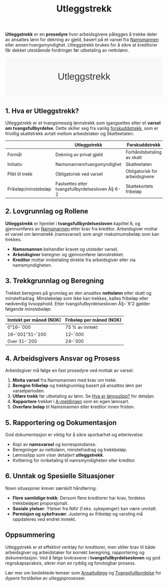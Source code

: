 ﻿---
title: "Utleggstrekk"
meta_title: "Utleggstrekk"
meta_description: '**Utleggstrekk** er en **prosedyre** hvor arbeidsgivere pålegges å trekke deler av ansattes lønn for dekning av gjeld, basert på et varsel fra [Namsmannen](...'
slug: utleggstrekk
type: blog
layout: pages/single
---

**Utleggstrekk** er en **prosedyre** hvor arbeidsgivere pålegges å trekke deler av ansattes lønn for dekning av gjeld, basert på et varsel fra [Namsmannen](/blogs/regnskap/namsmannen "Namsmannen") eller annen tvangsmyndighet. Utleggstrekk brukes for å sikre at kreditorer får dekket utestående fordringer før utbetaling av nettolønn.

![Utleggstrekk Oversikt](utleggstrekk-image.svg)

## 1. Hva er Utleggstrekk?

Utleggstrekk er et tvangsmessig lønnstrekk som igangsettes etter et **varsel om tvangsfullbyrdelse**. Dette skiller seg fra vanlig [forskuddstrekk](/blogs/regnskap/hva-er-forskuddstrekk "Hva er Forskuddstrekk? Komplett Guide til Skattetrekk i Lønn"), som er frivillig skattetrekk avtalt mellom arbeidstaker og Skatteetaten.

|                      | Utleggstrekk                                        | Forskuddstrekk                                 |
|----------------------|-----------------------------------------------------|------------------------------------------------|
| Formål               | Dekning av privat gjeld                              | Forhåndsbetaling av skatt                      |
| Initiativ            | Namsmannen/tvangsmyndighet                          | Skatteetaten                                   |
| Plikt til trekk      | Obligatorisk ved varsel                              | Obligatorisk for arbeidsgivere                 |
| Fribeløp/minstebeløp | Fastsettes etter tvangsfullbyrdelsesloven Â§ 6-2     | Skattekortets fribeløp                         |


## 2. Lovgrunnlag og Rollene

**Utleggstrekk** er hjemlet i **tvangsfullbyrdelsesloven** kapittel 6, og gjennomføres av [Namsmannen](/blogs/regnskap/namsmannen "Namsmannen") etter krav fra kreditor. Arbeidsgiver mottar et varsel om lønnstrekk (namsvarsel) som angir maksimumsbeløp som kan trekkes.

- **Namsmannen** behandler kravet og utsteder varsel.
- **Arbeidsgiver** beregner og gjennomfører lønnstrekket.
- **Kreditor** mottar innbetaling direkte fra arbeidsgiver eller via namsmyndigheten.


## 3. Trekkgrunnlag og Beregning

Trekket beregnes på grunnlag av den ansattes **nettolønn** etter skatt og minstefradrag. Minstebeløp som ikke kan trekkes, kalles fribeløp eller nødvendig livsopphold. Etter tvangsfullbyrdelsesloven Â§–¯6‘2 gjelder følgende *minstebeløp*:

| Inntekt per måned (NOK) | Fribeløp per måned (NOK) |
|--------------------------|--------------------------|
| 0“16–¯000                 | 75 % av inntekt          |
| 16–¯001“31–¯200            | 12–¯000                   |
| Over 31–¯200              | 24–¯000                   |


## 4. Arbeidsgivers Ansvar og Prosess

Arbeidsgiver må følge en fast prosedyre ved mottak av varsel:

1. **Motta varsel** fra Namsmannen med krav om trekk.
2. **Beregne fribeløp** og trekkgrunnlag basert på ansattes lønn per varselperioden.
3. **Utføre trekk** før utbetaling av lønn. Se [Hva er lønnsslipp?](/blogs/regnskap/hva-er-lonnsslipp "Hva er Lønnsslipp?") for detaljer.
4. **Rapportere** trekket i [A-meldingen](/blogs/regnskap/hva-er-a-melding "Hva er A-melding?") som en egen lønnsart.
5. **Overføre beløp** til Namsmannen eller kreditor innen fristen.


## 5. Rapportering og Dokumentasjon

God dokumentasjon er viktig for å sikre sporbarhet og etterlevelse:

- Kopi av **namsvarsel** og korrespondanse.
- Beregninger av nettolønn, minstefradrag og trekkbeløp.
- Lønnsslipp som viser detaljert **utleggstrekk**.
- Kvittering for innbetaling til namsmyndigheten eller kreditor.


## 6. Unntak og Spesielle Situasjoner

Noen situasjoner krever særskilt håndtering:

* **Flere samtidige trekk**: Dersom flere kreditorer har krav, fordeles trekkbeløpet proporsjonalt.
* **Sosiale ytelser**: Ytelser fra NAV (f.eks. sykepenger) kan være unntatt.
* **Permisjon og sykefravær**: Justering av fribeløp og varsling må oppdateres ved endret inntekt.


## Oppsummering

Utleggstrekk er et effektivt verktøy for kreditorer, men stiller krav til både arbeidsgiver og arbeidstaker for korrekt beregning, rapportering og dokumentasjon. Ved å følge lovkravene i **tvangsfullbyrdelsesloven** og god regnskapspraksis, sikrer man en ryddig og forutsigbar prosess.

Lær mer om beslektede temaer som [Ansattutlegg](/blogs/regnskap/ansattutlegg "Ansattutlegg - En komplett guide til utlegg fra ansatte") og [Tvangsfullbyrdelse](/blogs/regnskap/tvangsfullbyrdelse "Tvangsfullbyrdelse") for dypere forståelse av utleggsprosesser.









